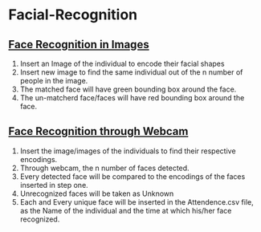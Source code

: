# Facial-Recognition

## [Face Recognition in Images](ImgFaceFinder.py)
1. Insert an Image of the individual to encode their facial shapes
2. Insert new image to find the same individual out of the n number of people in the image. 
3. The matched face will have green bounding box around the face. 
4. The un-matcherd face/faces will have red bounding box around the face. 


## [Face Recognition through Webcam](main.py)
1. Insert the image/images of the individuals to find their respective encodings.
2. Through webcam, the n number of faces detected.
3. Every detected face will be compared to the encodings of the faces inserted in step one.
4. Unrecognized faces will be taken as Unknown 
5. Each and Every unique face will be inserted in the Attendence.csv file, as the Name of the individual and the time at which his/her face recognized. 
